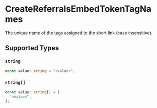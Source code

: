 # CreateReferralsEmbedTokenTagNames

The unique name of the tags assigned to the short link (case insensitive).


## Supported Types

### `string`

```typescript
const value: string = "<value>";
```

### `string[]`

```typescript
const value: string[] = [
  "<value>",
];
```

